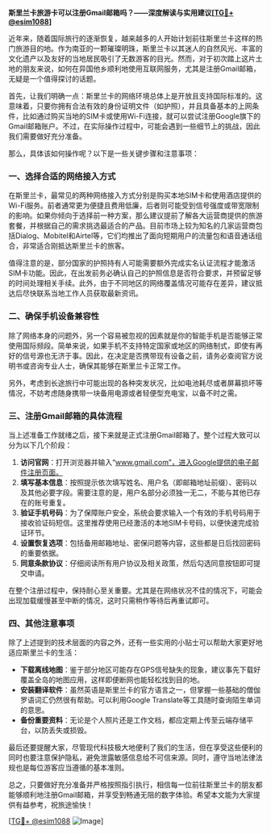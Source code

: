 **斯里兰卡旅游卡可以注册Gmail邮箱吗？——深度解读与实用建议[[TG💪+ @esim1088](https://t.me/s/esim1088)]**

近年来，随着国际旅行的逐渐恢复，越来越多的人开始计划前往斯里兰卡这样的热门旅游目的地。作为南亚的一颗璀璨明珠，斯里兰卡以其迷人的自然风光、丰富的文化遗产以及友好的当地居民吸引了无数游客的目光。然而，对于初次踏上这片土地的朋友来说，如何在异国他乡顺利地使用互联网服务，尤其是注册Gmail邮箱，无疑是一个值得探讨的话题。

首先，让我们明确一点：斯里兰卡的网络环境总体上是开放且支持国际标准的。这意味着，只要你拥有合法有效的身份证明文件（如护照），并且具备基本的上网条件，比如通过购买当地的SIM卡或使用Wi-Fi连接，就可以尝试注册Google旗下的Gmail邮箱账户。不过，在实际操作过程中，可能会遇到一些细节上的挑战，因此我们需要做好充分准备。

那么，具体该如何操作呢？以下是一些关键步骤和注意事项：

### 一、选择合适的网络接入方式

在斯里兰卡，最常见的两种网络接入方式分别是购买本地SIM卡和使用酒店提供的Wi-Fi服务。前者通常更为便捷且费用低廉，后者则可能受到信号强度或带宽限制的影响。如果你倾向于选择前一种方案，那么建议提前了解各大运营商提供的旅游套餐，并根据自己的需求挑选最适合的产品。目前市场上较为知名的几家运营商包括Dialog、Mobitel和Airtel等，它们均推出了面向短期用户的流量包和语音通话组合，非常适合刚抵达斯里兰卡的旅客。

值得注意的是，部分国家的护照持有人可能需要额外完成实名认证流程才能激活SIM卡功能。因此，在出发前务必确认自己的护照信息是否符合要求，并预留足够的时间处理相关手续。此外，由于不同地区的网络覆盖情况可能存在差异，建议抵达后尽快联系当地工作人员获取最新资讯。

### 二、确保手机设备兼容性

除了网络本身的问题外，另一个容易被忽视的因素就是你的智能手机是否能够正常使用国际频段。简单来说，如果手机不支持特定国家或地区的网络制式，即使有再好的信号源也无济于事。因此，在决定是否携带现有设备之前，请务必查阅官方说明书或咨询专业人士，确保其能够在斯里兰卡正常工作。

另外，考虑到长途旅行中可能出现的各种突发状况，比如电池耗尽或者屏幕损坏等情况，不妨考虑随身携带一块备用电源或者轻便型充电宝，以备不时之需。

### 三、注册Gmail邮箱的具体流程

当上述准备工作就绪之后，接下来就是正式注册Gmail邮箱了。整个过程大致可以分为以下几个阶段：

1. **访问官网**：打开浏览器并输入“www.gmail.com”，进入Google提供的电子邮件注册页面。
2. **填写基本信息**：按照提示依次填写姓名、用户名（即邮箱地址前缀）、密码以及其他必要字段。需要注意的是，用户名部分必须独一无二，不能与其他已存在的账号重复。
3. **验证手机号码**：为了保障账户安全，系统会要求输入一个有效的手机号码用于接收验证码短信。这里推荐使用已经激活的本地SIM卡号码，以便快速完成验证环节。
4. **设置恢复选项**：包括备用邮箱地址、密保问题等内容，这些都是日后找回密码的重要依据。
5. **同意条款协议**：仔细阅读所有用户协议及相关政策，然后勾选同意按钮即可提交申请。

在整个注册过程中，保持耐心至关重要。尤其是在网络状况不佳的情况下，可能会出现加载缓慢甚至中断的情况，这时只需稍作等待后再重试即可。

### 四、其他注意事项

除了上述提到的技术层面的内容之外，还有一些实用的小贴士可以帮助大家更好地适应斯里兰卡的生活：

- **下载离线地图**：鉴于部分地区可能存在GPS信号缺失的现象，建议事先下载好覆盖全岛的地图应用，这样即便断网也能轻松找到目的地。
- **安装翻译软件**：虽然英语是斯里兰卡的官方语言之一，但掌握一些基础的僧伽罗语词汇仍然很有帮助。可以利用Google Translate等工具随时查询陌生单词的意思。
- **备份重要资料**：无论是个人照片还是工作文档，都应定期上传至云端存储平台，以防丢失或损毁。

最后还要提醒大家，尽管现代科技极大地便利了我们的生活，但在享受这些便利的同时也要注意保护隐私，避免泄露敏感信息给不可信来源。同时，遵守当地法律法规也是每位游客应当遵循的基本准则。

总之，只要做好充分准备并严格按照指引执行，相信每一位前往斯里兰卡的朋友都能够顺利地注册Gmail邮箱，并享受到畅通无阻的数字体验。希望本文能为大家提供有益参考，祝旅途愉快！

[[TG💪+ @esim1088](https://t.me/s/esim1088) ![Image](https://i.postimg.cc/4NQfJmqS/Snipaste-2025-05-13-00-14-12.png)]